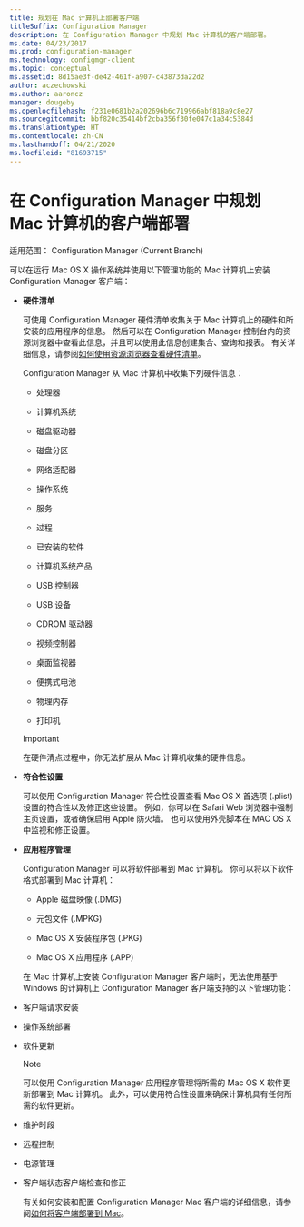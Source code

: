 ```yaml
---
title: 规划在 Mac 计算机上部署客户端
titleSuffix: Configuration Manager
description: 在 Configuration Manager 中规划 Mac 计算机的客户端部署。
ms.date: 04/23/2017
ms.prod: configuration-manager
ms.technology: configmgr-client
ms.topic: conceptual
ms.assetid: 8d15ae3f-de42-461f-a907-c43873da22d2
author: aczechowski
ms.author: aaroncz
manager: dougeby
ms.openlocfilehash: f231e0681b2a202696b6c719966abf818a9c8e27
ms.sourcegitcommit: bbf820c35414bf2cba356f30fe047c1a34c5384d
ms.translationtype: HT
ms.contentlocale: zh-CN
ms.lasthandoff: 04/21/2020
ms.locfileid: "81693715"
---
```

# <a name="planning-for-client-deployment-to-mac-computers-in-configuration-manager"></a>在 Configuration Manager 中规划 Mac 计算机的客户端部署

适用范围：  Configuration Manager (Current Branch)

可以在运行 Mac OS X 操作系统并使用以下管理功能的 Mac 计算机上安装 Configuration Manager 客户端：  

- **硬件清单**  

   可使用 Configuration Manager 硬件清单收集关于 Mac 计算机上的硬件和所安装的应用程序的信息。 然后可以在 Configuration Manager 控制台内的资源浏览器中查看此信息，并且可以使用此信息创建集合、查询和报表。 有关详细信息，请参阅[如何使用资源浏览器查看硬件清单](../../../../core/clients/manage/inventory/use-resource-explorer-to-view-hardware-inventory.md)。  

   Configuration Manager 从 Mac 计算机中收集下列硬件信息：  

  -   处理器  

  -   计算机系统  

  -   磁盘驱动器  

  -   磁盘分区  

  -   网络适配器  

  -   操作系统  

  -   服务  

  -   过程  

  -   已安装的软件  

  -   计算机系统产品  

  -   USB 控制器  

  -   USB 设备  

  -   CDROM 驱动器  

  -   视频控制器  

  -   桌面监视器  

  -   便携式电池  

  -   物理内存  

  -   打印机  

  > [!IMPORTANT]  
  >  在硬件清点过程中，你无法扩展从 Mac 计算机收集的硬件信息。  

- **符合性设置**  

   可以使用 Configuration Manager 符合性设置查看 Mac OS X 首选项 (.plist) 设置的符合性以及修正这些设置。 例如，你可以在 Safari Web 浏览器中强制主页设置，或者确保启用 Apple 防火墙。 也可以使用外壳脚本在 MAC OS X 中监视和修正设置。  

- **应用程序管理**  

   Configuration Manager 可以将软件部署到 Mac 计算机。 你可以将以下软件格式部署到 Mac 计算机：  

  -   Apple 磁盘映像 (.DMG)  

  -   元包文件 (.MPKG)  

  -   Mac OS X 安装程序包 (.PKG)  

  -   Mac OS X 应用程序 (.APP)  

  在 Mac 计算机上安装 Configuration Manager 客户端时，无法使用基于 Windows 的计算机上 Configuration Manager 客户端支持的以下管理功能：  

- 客户端请求安装  

- 操作系统部署  

- 软件更新  

  > [!NOTE]  
  >  可以使用 Configuration Manager 应用程序管理将所需的 Mac OS X 软件更新部署到 Mac 计算机。 此外，可以使用符合性设置来确保计算机具有任何所需的软件更新。  

- 维护时段  

- 远程控制  

- 电源管理  

- 客户端状态客户端检查和修正  

  有关如何安装和配置 Configuration Manager Mac 客户端的详细信息，请参阅[如何将客户端部署到 Mac](../../../../core/clients/deploy/deploy-clients-to-macs.md)。
